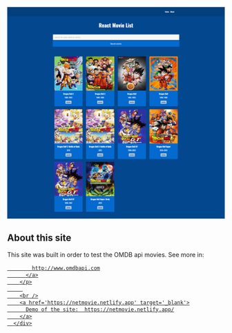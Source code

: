<img src="screenshot/screenshot.jpg"/>

   <h2>About this site</h2>
        <p>
          This site was built in order to test the OMDB api movies. See more in:
          <a href='http://www.omdbapi.com/' target='_blank'>
           
            http://www.omdbapi.com
          </a>
        </p>
         
        <br />
        <a href='https://netmovie.netlify.app' target='_blank'>
          Demo of the site:  https://netmovie.netlify.app/
        </a>
      </div>
